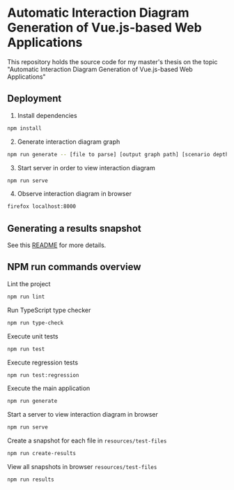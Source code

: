 # Automatic Interaction Diagram Generation of Vue.js-based Web Applications
This repository holds the source code for my master's thesis on the topic "Automatic Interaction Diagram Generation of Vue.js-based Web Applications"
## Deployment

1. Install dependencies
```bash
npm install
```
2. Generate interaction diagram graph
```bash
npm run generate -- [file to parse] [output graph path] [scenario depth]
```

3. Start server in order to view interaction diagram
```bash
npm run serve
```
4. Observe interaction diagram in browser
```bash
firefox localhost:8000
```

## Generating a results snapshot
See this [README](/results) for more details.
## NPM run commands overview
Lint the project
```bash 
npm run lint
```
Run TypeScript type checker
```bash
npm run type-check
```
Execute unit tests
```bash
npm run test
```
Execute regression tests
```bash
npm run test:regression
```
Execute the main application
```bash
npm run generate
```
Start a server to view interaction diagram in browser
```bash
npm run serve
```
Create a snapshot for each file in `resources/test-files`
```bash
npm run create-results
```
View all snapshots in browser `resources/test-files`
```bash
npm run results
```
